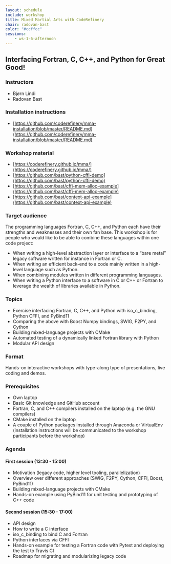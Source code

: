 ```yaml
---
layout: schedule
include: workshop
title: Mixed Martial Arts with CodeRefinery
chair: radovan-bast
color: "#ccffcc"
sessions:
    - ws-1-6-afternoon
---
```


## Interfacing Fortran, C, C++, and Python for Great Good!

### Instructors

- Bjørn Lindi
- Radovan Bast

### Installation instructions

- [https://github.com/coderefinery/mma-installation/blob/master/README.md](https://github.com/coderefinery/mma-installation/blob/master/README.md)


### Workshop material

- [https://coderefinery.github.io/mma/](https://coderefinery.github.io/mma/)
- [https://github.com/bast/python-cffi-demo](https://github.com/bast/python-cffi-demo)
- [https://github.com/bast/cffi-mem-alloc-example](https://github.com/bast/cffi-mem-alloc-example)
- [https://github.com/bast/context-api-example](https://github.com/bast/context-api-example)


### Target audience

The programming languages Fortran, C, C++, and Python each have their strengths
and weaknesses and their own fan base. This workshop is for people who would
like to be able to combine these languages within one code project:

- When writing a high-level abstraction layer or interface to a “bare metal” legacy software written for instance in Fortran or C.
- When writing an efficient back-end to a code mainly written in a high-level language such as Python.
- When combining modules written in different programming languages.
- When writing a Python interface to a software in C or C++ or Fortran to leverage the wealth of libraries available in Python.


### Topics

- Exercise interfacing Fortran, C, C++, and Python with iso_c_binding, Python CFFI, and PyBind11
- Comparing the above with Boost Numpy bindings, SWIG, F2PY, and Cython
- Building mixed-language projects with CMake
- Automated testing of a dynamically linked Fortran library with Python
- Modular API design


### Format

Hands-on interactive workshops with type-along type of presentations, live coding and demos.


### Prerequisites

- Own laptop
- Basic Git knowledge and GitHub account
- Fortran, C, and C++ compilers installed on the laptop (e.g. the GNU compilers)
- CMake installed on the laptop
- A couple of Python packages installed through Anaconda or VirtualEnv (installation instructions will be communicated to the workshop participants before the workshop)


### Agenda

#### First session (13:30 - 15:00)

- Motivation (legacy code, higher level tooling, parallelization)
- Overview over different approaches (SWIG, F2PY, Cython, CFFI, Boost, PyBind11)
- Building mixed-language projects with CMake
- Hands-on example using PyBind11 for unit testing and prototyping of C++ code

#### Second session (15:30 - 17:00)

- API design
- How to write a C interface
- iso_c_binding to bind C and Fortran
- Python interfaces via CFFI
- Hands-on example for testing a Fortran code with Pytest and deploying the test to Travis CI
- Roadmap for migrating and modularizing legacy code
